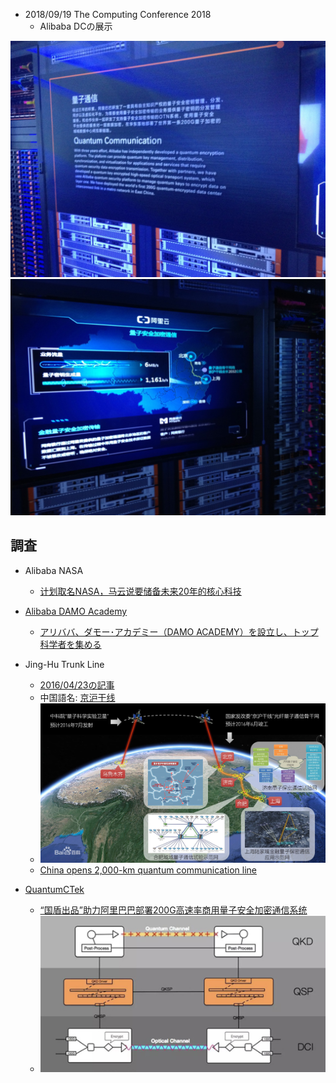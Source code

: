 - 2018/09/19 The Computing Conference 2018
  * Alibaba DCの展示

![量子通信_1](./quantum_communication_1.jpg)
![量子通信_2](./quantum_communication_2.jpg)

## 調査

- Alibaba NASA
  * [计划取名NASA，马云说要储备未来20年的核心科技](http://tech.163.com/17/0313/11/CFDF3LPL00097U7R.html)
- [Alibaba DAMO Academy](https://damo.alibaba.com/)
  * [アリババ、ダモー･アカデミー（DAMO ACADEMY）を設立し、トップ科学者を集める](http://crds.jst.go.jp/dw/20171208/2017120814975/)
- Jing-Hu Trunk Line
  * [2016/04/23の記事](https://xueqiu.com/3270693275/67869514)
  * 中国語名: [京沪干线](https://baike.baidu.com/item/%E4%BA%AC%E6%B2%AA%E5%B9%B2%E7%BA%BF/17663037)
  * ![Jing-Hu Trunk Line](./Jing-Hu_Trunk_Line.jpg)
  * [China opens 2,000-km quantum communication line](http://english.gov.cn/news/photos/2017/09/30/content_281475894651400.htm)

- [QuantumCTek](http://www.quantum-info.com/index.html)
  * [“国盾出品”助力阿里巴巴部署200G高速率商用量子安全加密通信系统](http://www.quantum-info.com/News/530.html)
  * ![OTN量子暗号システム図](./OTN量子暗号システム図.png)
